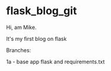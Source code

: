 # flask_blog_git

Hi, am Mike.

It's my first blog on flask


Branches:

1a - base app flask and requirements.txt
